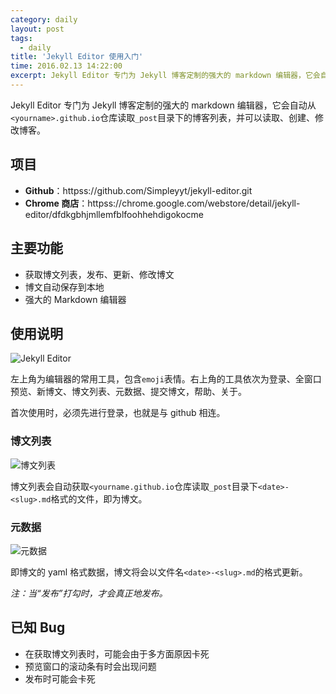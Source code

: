 ```yaml
---
category: daily
layout: post
tags:
  - daily
title: 'Jekyll Editor 使用入门'
time: 2016.02.13 14:22:00
excerpt: Jekyll Editor 专门为 Jekyll 博客定制的强大的 markdown 编辑器，它会自动从`<yourname>.github.io`仓库读取`_post`目录下的博客列表，并可以读取、创建、修改博客。
---
```

Jekyll Editor 专门为 Jekyll 博客定制的强大的 markdown 编辑器，它会自动从`<yourname>.github.io`仓库读取`_post`目录下的博客列表，并可以读取、创建、修改博客。

<!--more-->

## 项目

 * **Github**：httpss://github.com/Simpleyyt/jekyll-editor.git
 * **Chrome 商店**：httpss://chrome.google.com/webstore/detail/jekyll-editor/dfdkgbhjmllemfblfoohhehdigokocme
 
## 主要功能

 * 获取博文列表，发布、更新、修改博文
 * 博文自动保存到本地
 * 强大的 Markdown 编辑器
 
## 使用说明

![Jekyll Editor](https://simpleyyt.qiniudn.com/15-10-11/10214115.jpg)

左上角为编辑器的常用工具，包含`emoji`表情。右上角的工具依次为登录、全窗口预览、新博文、博文列表、元数据、提交博文，帮助、关于。

首次使用时，必须先进行登录，也就是与 github 相连。

### 博文列表

![博文列表](https://simpleyyt.qiniudn.com/15-10-11/12709365.jpg)

博文列表会自动获取`<yourname.github.io`仓库读取`_post`目录下`<date>-<slug>.md`格式的文件，即为博文。

### 元数据

![元数据](https://simpleyyt.qiniudn.com/15-10-11/85340312.jpg)

即博文的 yaml 格式数据，博文将会以文件名`<date>-<slug>.md`的格式更新。

*注：当“发布”打勾时，才会真正地发布。*

## 已知 Bug

 * 在获取博文列表时，可能会由于多方面原因卡死
 * 预览窗口的滚动条有时会出现问题
 * 发布时可能会卡死